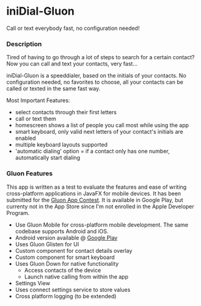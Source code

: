 # iniDial-Gluon #

Call or text everybody fast, no configuration needed!

### Description ###

Tired of having to go through a lot of steps to search for a certain contact? 
Now you can call and text your contacts, very fast...
  
iniDial-Gluon is a speeddialer, based on the initials of your contacts.
No configuration needed, no favorites to choose, all your contacts can be called or texted in the same fast way.
  
Most Important Features:
  
 * select contacts through their first letters
 * call or text them
 * homescreen shows a list of people you call most while using the app
 * smart keyboard, only valid next letters of your contact's initials are enabled
 * multiple keyboard layouts supported
 * 'automatic dialing' option = if a contact only has one number, automatically start dialing


### Gluon Features ###

This app is written as a test to evaluate the features and ease of writing cross-platform applications in JavaFX for mobile devices.
It has been submitted for the [Gluon App Contest](http://gluonhq.com/contests/gluon-app-contest/). It is available in Google Play, but currenty not in the App Store since I'm not enrolled in the Apple Developer Program. 

* Use Gluon Mobile for cross-platform mobile development. The same codebase supports Android and iOS.
* Android version available @ [Google Play](https://play.google.com/store/apps/details?id=be.sentas.inidialgluon)
* Uses Gluon Glisten for UI
* Custom component for contact details overlay
* Custom component for smart keyboard
* Uses Gluon Down for native functionality
    * Access contacts of the device
    * Launch native calling from within the app
* Settings View
* Uses connect settings service to store values
* Cross platform logging (to be extended)